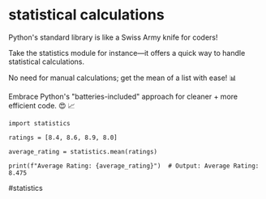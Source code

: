 # statistical calculations

Python's standard library is like a Swiss Army knife for coders!

Take the statistics module for instance—it offers a quick way to handle statistical calculations.

No need for manual calculations; get the mean of a list with ease! 📊

Embrace Python's "batteries-included" approach for cleaner + more efficient code. 😍 📈

```
import statistics

ratings = [8.4, 8.6, 8.9, 8.0]

average_rating = statistics.mean(ratings)

print(f"Average Rating: {average_rating}")  # Output: Average Rating: 8.475
```

#statistics
